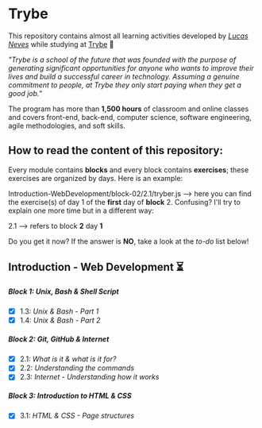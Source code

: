 # Trybe

This repository contains almost all learning activities developed by *[Lucas Neves](https://www.linkedin.com/in/l-neves/)* while studying at [Trybe](https://www.betrybe.com/) :rocket:

*"Trybe is a school of the future that was founded with the purpose of generating significant opportunities for anyone who wants to improve their lives and build a successful career in technology. Assuming a genuine commitment to people, at Trybe they only start paying when they get a good job."*

The program has more than **1,500 hours** of classroom and online classes and covers front-end, back-end, computer science, software engineering, agile methodologies, and soft skills.

## How to read the content of this repository: 
Every module contains **blocks** and every block contains **exercises**; these exercises are organized by days. Here is an example:

Introduction-WebDevelopment/block-02/2.1/tryber.js --> here you can find the exercise(s) of day 1 of the **first** day of **block** 2. Confusing? I'll try to explain one more time but in a different way:

2.1 --> refers to block **2** day **1**

Do you get it now? If the answer is **NO**, take a look at the *to-do* list below!

## Introduction - Web Development :hourglass_flowing_sand:
##### Block 1: Unix, Bash & Shell Script
- [x] 1.3: *Unix & Bash - Part 1*
- [x] 1.4: *Unix & Bash - Part 2*
##### Block 2: Git, GitHub & Internet 
- [x] 2.1: *What is it & what is it for?*
- [x] 2.2: *Understanding the commands*
- [x] 2.3: *Internet - Understanding how it works*
##### Block 3: Introduction to HTML & CSS
- [x] 3.1: *HTML & CSS - Page structures*
